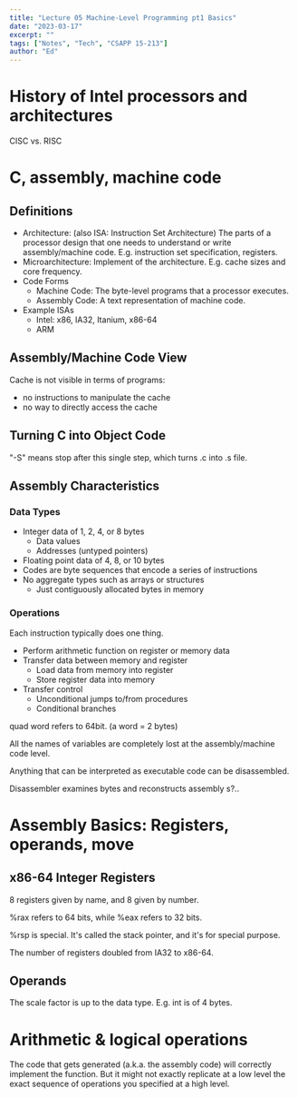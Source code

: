 ```yaml
---
title: "Lecture 05 Machine-Level Programming pt1 Basics"
date: "2023-03-17"
excerpt: ""
tags: ["Notes", "Tech", "CSAPP 15-213"]
author: "Ed"
---
```


# History of Intel processors and architectures

CISC vs. RISC

# C, assembly, machine code

## Definitions

- Architecture: (also ISA: Instruction Set Architecture) The parts of a processor design that one needs to understand or write assembly/machine code. E.g. instruction set specification, registers.
- Microarchitecture: Implement of the architecture. E.g. cache sizes and core frequency.
- Code Forms
  - Machine Code: The byte-level programs that a processor executes.
  - Assembly Code: A text representation of machine code.
- Example ISAs
  - Intel: x86, IA32, Itanium, x86-64
  - ARM

## Assembly/Machine Code View

Cache is not visible in terms of programs:

- no instructions to manipulate the cache
- no way to directly access the cache

## Turning C into Object Code

"-S" means stop after this single step, which turns .c into .s file.

## Assembly Characteristics

### Data Types

- Integer data of 1, 2, 4, or 8 bytes
  - Data values
  - Addresses (untyped pointers)
- Floating point data of 4, 8, or 10 bytes
- Codes are byte sequences that encode a series of instructions
- No aggregate types such as arrays or structures
  - Just contiguously allocated bytes in memory

### Operations

Each instruction typically does one thing.

- Perform arithmetic function on register or memory data
- Transfer data between memory and register
  - Load data from memory into register
  - Store register data into memory
- Transfer control
  - Unconditional jumps to/from procedures
  - Conditional branches

quad word refers to 64bit. (a word = 2 bytes)

All the names of variables are completely lost at the assembly/machine code level.

Anything that can be interpreted as executable code can be disassembled.

Disassembler examines bytes and reconstructs assembly s?..

# Assembly Basics: Registers, operands, move

## x86-64 Integer Registers

8 registers given by name, and 8 given by number.

%rax refers to 64 bits, while %eax refers to 32 bits.

%rsp is special. It's called the stack pointer, and it's for special purpose.

The number of registers doubled from IA32 to x86-64.

## Operands

The scale factor is up to the data type. E.g. int is of 4 bytes.

# Arithmetic & logical operations

The code that gets generated (a.k.a. the assembly code) will correctly implement the function. But it might not exactly replicate at a low level the exact sequence of operations you specified at a high level.
